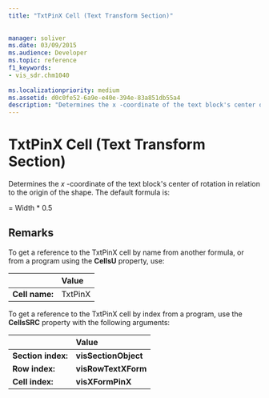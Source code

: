 ```yaml
---
title: "TxtPinX Cell (Text Transform Section)"
 
 
manager: soliver
ms.date: 03/09/2015
ms.audience: Developer
ms.topic: reference
f1_keywords:
- vis_sdr.chm1040
 
ms.localizationpriority: medium
ms.assetid: d0c0fe52-6a9e-e40e-394e-83a851db55a4
description: "Determines the x -coordinate of the text block's center of rotation in relation to the origin of the shape. The default formula is:"
---
```


# TxtPinX Cell (Text Transform Section)

Determines the  *x*  -coordinate of the text block's center of rotation in relation to the origin of the shape. The default formula is: 
  
= Width \* 0.5
  
## Remarks

To get a reference to the TxtPinX cell by name from another formula, or from a program using the **CellsU** property, use: 
  
||Value |
|:-----|:-----|
| **Cell name:**  <br/> | TxtPinX  <br/> |
   
To get a reference to the TxtPinX cell by index from a program, use the **CellsSRC** property with the following arguments: 
  
||Value |
|:-----|:-----|
| **Section index:**  <br/> |**visSectionObject** <br/> |
| **Row index:**  <br/> |**visRowTextXForm** <br/> |
| **Cell index:**  <br/> |**visXFormPinX** <br/> |
   

